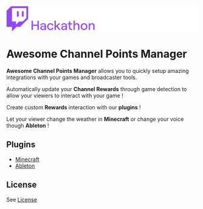 ![Twitch Channel Points Hackathon](./channel_points_hackathon.png)

# Awesome Channel Points Manager

__Awesome Channel Points Manager__ allows you to quickly setup amazing integrations with your games and broadcaster tools.

Automatically update your __Channel Rewards__ through game detection to allow your viewers to interact with your game !

Create custom __Rewards__ interaction with our __plugins__ !

Let your viewer change the weather in __Minecraft__ or change your voice though __Ableton__ !
## Plugins

- [Minecraft](./docs/plugins/Minecraft.md)
- [Ableton](./docs/plugins/Ableton.md)

## License

See [License](LICENSE)